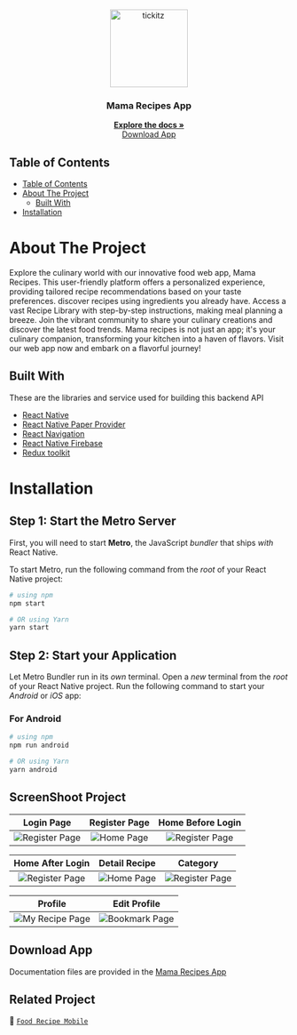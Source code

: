<br />
<p align="center">
  <div align="center">
    <img height="140" src="https://recipes-web-fe.vercel.app/logo-h.svg" alt="tickitz" border="0"/>
  </div>
  <h3 align="center">Mama Recipes App</h3>
  <p align="center">
    <a href="https://github.com/arsyad12/Food-Recipes-Mobile"><strong>Explore the docs »</strong></a>
    <br />
  <a href="https://github.com/arsyad12/Food-Recipes-Mobile/releases/tag/v.1.0.1">Download App</a>
 

## Table of Contents

- [Table of Contents](#table-of-contents)
- [About The Project](#about-the-project)
  - [Built With](#built-with)
- [Installation](#installation)



# About The Project
Explore the culinary world with our innovative food web app, Mama Recipes. This user-friendly platform offers a personalized experience, providing tailored recipe recommendations based on your taste preferences.  discover recipes using ingredients you already have. Access a vast Recipe Library with step-by-step instructions, making meal planning a breeze.  Join the vibrant community to share your culinary creations and discover the latest food trends. Mama recipes is not just an app; it's your culinary companion, transforming your kitchen into a haven of flavors. Visit our web app now and embark on a flavorful journey!


## Built With

These are the libraries and service used for building this backend API

- [React Native](https://react.dev/learn)
- [React Native Paper Provider](https://reactnativepaper.com/)
- [React Navigation](https://reactnavigation.org/)
- [React Native Firebase](https://rnfirebase.io/)
- [Redux toolkit](https://redux-toolkit.js.org/)

# Installation

## Step 1: Start the Metro Server

First, you will need to start **Metro**, the JavaScript _bundler_ that ships _with_ React Native.

To start Metro, run the following command from the _root_ of your React Native project:

```bash
# using npm
npm start

# OR using Yarn
yarn start
```

## Step 2: Start your Application

Let Metro Bundler run in its _own_ terminal. Open a _new_ terminal from the _root_ of your React Native project. Run the following command to start your _Android_ or _iOS_ app:

### For Android

```bash
# using npm
npm run android

# OR using Yarn
yarn android
```

## ScreenShoot Project
| Login Page | Register Page|Home Before Login|
| :---: | :---: | :---: |
|![Register Page](https://i.ibb.co/NFVtQbf/Screenshot-2023-12-19-13-09-32-359-com-foodrecipesnative.jpg)|![Home Page](https://i.ibb.co/G03dTpL/Screenshot-2023-12-19-13-09-39-758-com-foodrecipesnative.jpg)|![Register Page](https://i.ibb.co/ftTgLj8/Screenshot-2023-12-19-13-09-35-804-com-foodrecipesnative.jpg)|

| Home After Login |Detail Recipe|Category|
| :---: | :---: | :---: |
|![Register Page](https://i.ibb.co/xFWwW4R/Screenshot-2023-12-19-13-10-27-858-com-foodrecipesnative.jpg)|![Home Page](https://i.ibb.co/rkgP139/Screenshot-2023-12-19-13-20-58-788-com-foodrecipesnative.jpg)|![Register Page](https://i.ibb.co/HHQbSRL/Screenshot-2023-12-19-13-20-47-691-com-foodrecipesnative.jpg)|


| Profile | Edit Profile |
| :---: | :---: |
|![My Recipe Page](https://i.ibb.co/9G3b5YM/Screenshot-2023-12-19-13-10-33-185-com-foodrecipesnative.jpg)|![Bookmark Page](https://i.ibb.co/nP0ph2L/Screenshot-2023-12-19-13-10-38-018-com-foodrecipesnative.jpg)|



## Download  App

Documentation files are provided in the [Mama Recipes App](https://github.com/arsyad12/Food-Recipes-Mobile/releases/tag/v.1.0.1)

## Related Project

:rocket: [`Food Recipe Mobile`](https://github.com/arsyad12/Food-Recipes-Mobile)
